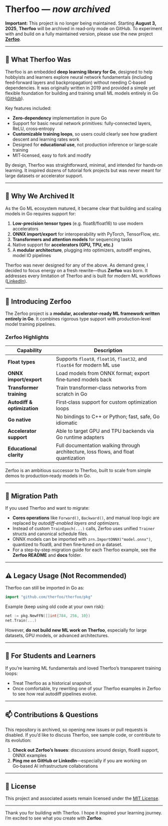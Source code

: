 # Therfoo — ***now archived***

**Important:** This project is no longer being maintained. Starting **August 3, 2025**, **Therfoo** will be archived in read‑only mode on GitHub. To experiment with and build on a fully maintained version, please use the new project **[Zerfoo](https://github.com/zerfoo/zerfoo)**.

---

## 📌 What Therfoo Was

Therfoo is an embedded **deep learning library for Go**, designed to help hobbyists and learners explore neural network fundamentals (including feed‑forward layers and backpropagation) without needing C‑based dependencies. It was originally written in 2019 and provided a simple yet flexible foundation for building and training small ML models entirely in Go ([GitHub][1]).

Key features included:

* **Zero‑dependency** implementation in pure Go
* Support for basic neural network primitives: fully‑connected layers, ReLU, cross‑entropy
* **Customizable training loops**, so users could clearly see how gradient descent and learning rates work
* Designed for **educational use**, not production inference or large‑scale training
* MIT‑licensed, easy to fork and modify

By design, Therfoo was straightforward, minimal, and intended for hands‑on learning. It inspired dozens of tutorial fork projects but was never meant for large datasets or accelerator support.

---

## 🔧 Why We Archived It

As the Go ML ecosystem matured, it became clear that building and scaling models in Go requires support for:

1. **Low‑precision tensor types** (e.g. float8/float16) to use modern accelerators
2. **ONNX import/export** for interoperability with PyTorch, TensorFlow, etc.
3. **Transformers and attention models** for sequencing tasks
4. Native support for **accelerators (GPU, TPU, etc.)**
5. A **modular architecture**, plugging into optimizers, autodiff engines, model IO pipelines

Therfoo was never designed for any of the above. As demand grew, I decided to focus energy on a fresh rewrite—thus **Zerfoo** was born. It addresses every limitation of Therfoo and is built for modern ML workflows ([LinkedIn][2]).

---

## 🚀 Introducing Zerfoo

The Zerfoo project is a **modular, accelerator‑ready ML framework written entirely in Go**. It combines rigorous type support with production‑level model training pipelines.

### Zerfoo Highlights

| Capability                  | Description                                                                         |
| --------------------------- | ----------------------------------------------------------------------------------- |
| **Float types**             | Supports `float8`, `float16`, `float32`, and `float64` for modern ML use            |
| **ONNX import/export**      | Load models from ONNX format; export fine‑tuned models back                         |
| **Transformer training**    | Train transformer‑class networks from scratch in Go                                 |
| **Autodiff & optimization** | First‑class support for custom optimization loops                                   |
| **Go native**               | No bindings to C++ or Python; fast, safe, Go idiomatic                              |
| **Accelerator support**     | Able to target GPU and TPU backends via Go runtime adapters                         |
| **Educational clarity**     | Full documentation walking through architecture, loss flows, and float quantization |

Zerfoo is an ambitious successor to Therfoo, built to scale from simple demos to production‑ready models in Go.

---

## 🧭 Migration Path

If you used Therfoo and want to migrate:

* **Cores operations** like `Forward()`, `Backward()`, and manual loop logic are replaced by *autodiff-enabled layers and optimizers*.
* Instead of custom `TrainEpoch(...)` calls, Zerfoo uses unified `Trainer` structs and canonical schedule files.
* ONNX models can be imported with `zrn.ImportONNX("model.onnx")`, quantized to float8, and then fine‑tuned on a dataset.
* For a step‑by‑step migration guide for each Therfoo example, see the **Zerfoo README** and **docs** folder.

---

## ⚠️ Legacy Usage (Not Recommended)

Therfoo can still be imported in Go as:

```go
import "github.com/therfoo/therfoo/pkg"
```

Example (keep using old code at your own risk):

```go
net := pkg.NewFFN([]int{784, 256, 10})  
net.Train(...)
```

However, **do not build new ML work on Therfoo**, especially for large datasets, GPU models, or advanced architectures.

---

## 🧪 For Students and Learners

If you’re learning ML fundamentals and loved Therfoo’s transparent training loops:

* Treat Therfoo as a historical snapshot.
* Once comfortable, try rewriting one of your Therfoo examples in Zerfoo to see how real autodiff pipelines evolve.

---

## 📫 Contributions & Questions

This repository is archived, so opening new issues or pull requests is disabled. If you’d like to discuss Therfoo, see sample code, or contribute to its evolution:

1. **Check out Zerfoo’s Issues**: discussions around design, float8 support, ONNX examples
2. **Ping me on GitHub or LinkedIn**—especially if you are working on Go‑based AI infrastructure collaborations

---

## 📜 License

This project and associated assets remain licensed under the [MIT License](./LICENSE).

---

Thank you for building with Therfoo. I hope it inspired your learning journey. I’m excited to see what you create with **Zerfoo**.

[1]: https://github.com/therfoo/therfoo?utm_source=chatgpt.com "GitHub - therfoo/therfoo: An embedded deep learning library for Go."
[2]: https://www.linkedin.com/pulse/tiny-floats-huge-impact-david-ndungu-klmzc?utm_source=chatgpt.com "Tiny Floats, Huge Impact - LinkedIn"

